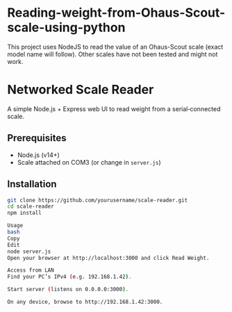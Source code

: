 # Reading-weight-from-Ohaus-Scout-scale-using-python
This project uses NodeJS to read the value of an Ohaus-Scout scale (exact model name will follow). Other scales have not been tested and might not work. 
# Networked Scale Reader

A simple Node.js + Express web UI to read weight from a serial‐connected scale.

## Prerequisites
- Node.js (v14+)
- Scale attached on COM3 (or change in `server.js`)

## Installation
```bash
git clone https://github.com/yourusername/scale‐reader.git
cd scale‐reader
npm install

Usage
bash
Copy
Edit
node server.js
Open your browser at http://localhost:3000 and click Read Weight.

Access from LAN
Find your PC’s IPv4 (e.g. 192.168.1.42).

Start server (listens on 0.0.0.0:3000).

On any device, browse to http://192.168.1.42:3000.
 
